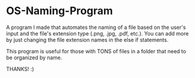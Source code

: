 # OS-Naming-Program
A program I made that automates the naming of a file based on the user's input and the file's extension type (.png, .jpg, .pdf, etc.).
You can add more by just changing the file extension names in the else if statements. 


This program is useful for those with TONS of files in a folder that need to be organized by name. 


THANKS! :)
